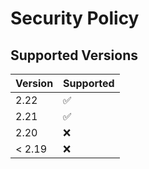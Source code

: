 # Security Policy

## Supported Versions

| Version | Supported          |
| ------- | ------------------ |
| 2.22    | :white_check_mark: |
| 2.21    | :white_check_mark: |
| 2.20    | :x:                |
| < 2.19  | :x:                |

